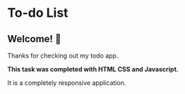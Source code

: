 # To-do List



## Welcome! 👋

Thanks for checking out my todo app.

**This task was completed with HTML CSS and Javascript.**

It is a completely responsive application.

 
